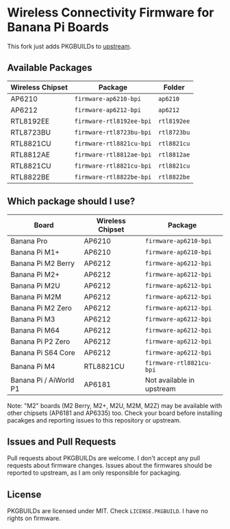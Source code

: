 # Wireless Connectivity Firmware for Banana Pi Boards

This fork just adds PKGBUILDs to [upstream](https://github.com/BPI-SINOVOIP/BPI_WiFi_Firmware).

## Available Packages
|  Wireless Chipset  |           Package           |      Folder      |
|--------------------|-----------------------------|------------------|
|  AP6210            |  `firmware-ap6210-bpi`      |  `ap6210`        |
|  AP6212            |  `firmware-ap6212-bpi`      |  `ap6212`        |
|  RTL8192EE         |  `firmware-rtl8192ee-bpi`   |  `rtl8192ee`     |
|  RTL8723BU         |  `firmware-rtl8723bu-bpi`   |  `rtl8723bu`     |
|  RTL8821CU         |  `firmware-rtl8821cu-bpi`   |  `rtl8821cu`     |
|  RTL8812AE         |  `firmware-rtl8812ae-bpi`   |  `rtl8812ae`     |
|  RTL8821CU         |  `firmware-rtl8821cu-bpi`   |  `rtl8821cu`     |
|  RTL8822BE         |  `firmware-rtl8822be-bpi`   |  `rtl8822be`     |

## Which package should I use?

|          Board          |  Wireless Chipset  |           Package           |
|-------------------------|--------------------|-----------------------------|
|  Banana Pro             |   AP6210           |  `firmware-ap6210-bpi`      |
|  Banana Pi M1+          |   AP6210           |  `firmware-ap6210-bpi`      |
|  Banana Pi M2 Berry     |   AP6212           |  `firmware-ap6212-bpi`      |
|  Banana Pi M2+          |   AP6212           |  `firmware-ap6212-bpi`      |
|  Banana Pi M2U          |   AP6212           |  `firmware-ap6212-bpi`      |
|  Banana Pi M2M          |   AP6212           |  `firmware-ap6212-bpi`      |
|  Banana Pi M2 Zero      |   AP6212           |  `firmware-ap6212-bpi`      |
|  Banana Pi M3           |   AP6212           |  `firmware-ap6212-bpi`      |
|  Banana Pi M64          |   AP6212           |  `firmware-ap6212-bpi`      |
|  Banana Pi P2 Zero      |   AP6212           |  `firmware-ap6212-bpi`      |
|  Banana Pi S64 Core     |   AP6212           |  `firmware-ap6212-bpi`      |
|  Banana Pi M4           |   RTL8821CU        |  `firmware-rtl8821cu-bpi`   |
|  Banana Pi / AiWorld P1 |   AP6181           |  Not available in upstream  |


Note: "M2" boards (M2 Berry, M2+, M2U, M2M, M2Z) may be available with other chipsets (AP6181 and AP6335) too. Check your board before installing pacakges and reporting issues to this repository or upstream.

## Issues and Pull Requests
Pull requests about PKGBUILDs are welcome. I don't accept any pull requests about firmware changes. Issues about the firmwares should be reported to upstream, as I am only responsible for packaging.

## License
PKGBUILDs are licensed under MIT. Check `LICENSE.PKGBUILD`. I have no rights on firmware.